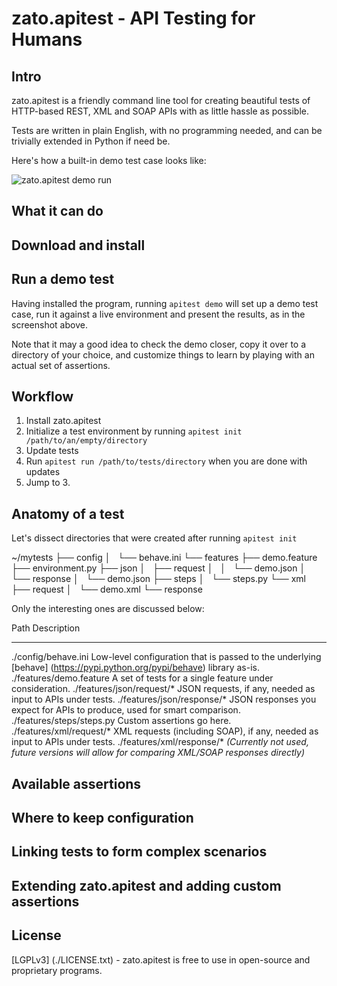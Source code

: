 zato.apitest - API Testing for Humans
=====================================

Intro
-----

zato.apitest is a friendly command line tool for creating beautiful tests of HTTP-based REST, XML and SOAP APIs with as little
hassle as possible.

Tests are written in plain English, with no programming needed, and can be trivially extended in Python if need be.

Here's how a built-in demo test case looks like:

![zato.apitest demo run](https://raw.githubusercontent.com/zatosource/zato-apitest/master/docs/gfx/demo.png)

What it can do
--------------

Download and install
--------------------

Run a demo test
---------------

Having installed the program, running ```apitest demo``` will set up a demo test case, run it against a live environment
and present the results, as in the screenshot above.

Note that it may a good idea to check the demo closer, copy it over to a directory of your choice, and customize things to learn
by playing with an actual set of assertions.

Workflow
--------

1. Install zato.apitest
2. Initialize a test environment by running ```apitest init /path/to/an/empty/directory```
3. Update tests
4. Run ```apitest run /path/to/tests/directory``` when you are done with updates
5. Jump to 3.

Anatomy of a test
-----------------

Let's dissect directories that were created after running ```apitest init```

~/mytests
├── config
│   └── behave.ini
└── features
    ├── demo.feature
    ├── environment.py
    ├── json
    │   ├── request
    │   │   └── demo.json
    │   └── response
    │       └── demo.json
    ├── steps
    │   └── steps.py
    └── xml
        ├── request
        │   └── demo.xml
        └── response

Only the interesting ones are discussed below:


 Path                        Description
---------------------------- ----------------------------------------------------------------------------------------------------------------------
./config/behave.ini          Low-level configuration that is passed to the underlying [behave] (https://pypi.python.org/pypi/behave) library as-is.
./features/demo.feature      A set of tests for a single feature under consideration.
./features/json/request/*    JSON requests, if any, needed as input to APIs under tests.
./features/json/response/*   JSON responses you expect for APIs to produce, used for smart comparison.
./features/steps/steps.py    Custom assertions go here.
./features/xml/request/*     XML requests (including SOAP), if any, needed as input to APIs under tests.
./features/xml/response/*    *(Currently not used, future versions will allow for comparing XML/SOAP responses directly)*


Available assertions
--------------------

Where to keep configuration
---------------------------

Linking tests to form complex scenarios
---------------------------------------

Extending zato.apitest and adding custom assertions
---------------------------------------------------

License
-------
[LGPLv3] (./LICENSE.txt) - zato.apitest is free to use in open-source and proprietary programs.
